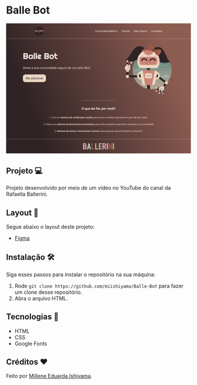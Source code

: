 # Balle Bot
![preview](./preview/Balle-Bot.png)

## Projeto 💻
Projeto desenvolvido por meio de um vídeo no YouTube do canal da Rafaella Ballerini.

## Layout 🔖
Segue abaixo o layout deste projeto:
- [Figma](https://www.figma.com/file/myqP66iQwzjwjrIAJyyrip/BalleBot)

## Instalação 🛠
Siga esses passos para instalar o repositório na sua máquina:
1. Rode `git clone https://github.com/miishiyama/Balle-Bot` para fazer um clone desse repositório.
2. Abra o arquivo HTML.

## Tecnologias 🚀
- HTML
- CSS
- Google Fonts

## Créditos ❤️
Feito por [Millene Eduarda Ishiyama](https://github.com/miishiyama/).
